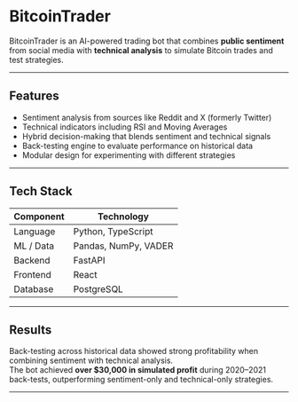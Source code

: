 # BitcoinTrader

BitcoinTrader is an AI-powered trading bot that combines **public sentiment** from social media with **technical analysis** to simulate Bitcoin trades and test strategies.

---

## Features

- Sentiment analysis from sources like Reddit and X (formerly Twitter)  
- Technical indicators including RSI and Moving Averages  
- Hybrid decision-making that blends sentiment and technical signals  
- Back-testing engine to evaluate performance on historical data  
- Modular design for experimenting with different strategies

---

## Tech Stack

| Component | Technology |
|-----------|------------|
| Language | Python, TypeScript |
| ML / Data | Pandas, NumPy, VADER |
| Backend | FastAPI |
| Frontend | React |
| Database | PostgreSQL |

---

## Results

Back-testing across historical data showed strong profitability when combining sentiment with technical analysis.  
The bot achieved **over $30,000 in simulated profit** during 2020–2021 back-tests, outperforming sentiment-only and technical-only strategies.  

---
